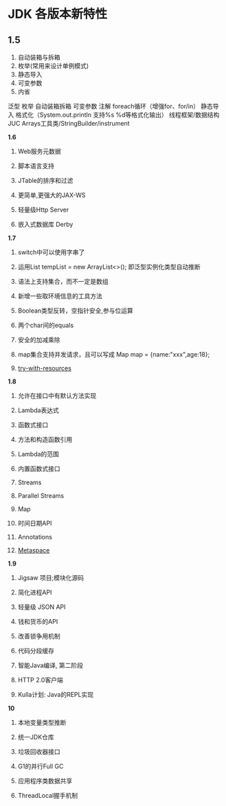# JDK 各版本新特性

## 1.5

1. 自动装箱与拆箱
2. 枚举(常用来设计单例模式)
3. 静态导入
4. 可变参数
5. 内省

泛型
枚举
自动装箱拆箱
可变参数
注解
foreach循环（增强for、for/in）
静态导入
格式化（System.out.println 支持%s %d等格式化输出）
线程框架/数据结构 JUC
Arrays工具类/StringBuilder/instrument

**1.6**

1. Web服务元数据

2. 脚本语言支持

3. JTable的排序和过滤

4. 更简单,更强大的JAX-WS

5. 轻量级Http Server

6. 嵌入式数据库 Derby

**1.7**

1. switch中可以使用字串了

2. 运用List tempList = new ArrayList<>(); 即泛型实例化类型自动推断

3. 语法上支持集合，而不一定是数组

4. 新增一些取环境信息的工具方法

5. Boolean类型反转，空指针安全,参与位运算

6. 两个char间的equals

7. 安全的加减乘除

8. map集合支持并发请求，且可以写成 Map map = {name:"xxx",age:18};

9. [try-with-resources](./try_with_resources.md)

**1.8**

1. 允许在接口中有默认方法实现

2. Lambda表达式

3. 函数式接口

4. 方法和构造函数引用

5. Lambda的范围

6. 内置函数式接口

7. Streams

8. Parallel Streams

9. Map

10. 时间日期API

11. Annotations

12. [Metaspace](../jvm/metaspace.md)

**1.9**

1. Jigsaw 项目;模块化源码

2. 简化进程API

3. 轻量级 JSON API

4. 钱和货币的API

5. 改善锁争用机制

6. 代码分段缓存

7. 智能Java编译, 第二阶段

8. HTTP 2.0客户端

9. Kulla计划: Java的REPL实现

**10**

1. 本地变量类型推断

2. 统一JDK仓库

3. 垃圾回收器接口

4. G1的并行Full GC

5. 应用程序类数据共享

6. ThreadLocal握手机制